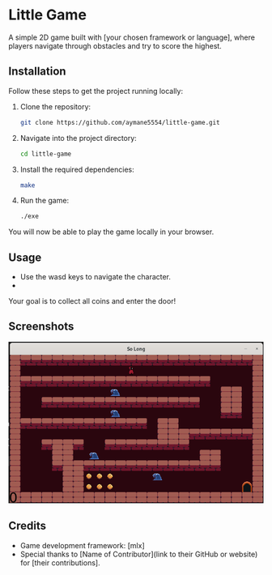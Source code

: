 # Little Game
A simple 2D game built with [your chosen framework or language], where players navigate through obstacles and try to score the highest.
## Installation

Follow these steps to get the project running locally:

1. Clone the repository:
   ```bash
   git clone https://github.com/aymane5554/little-game.git
   ```

2. Navigate into the project directory:
   ```bash
   cd little-game
   ```

3. Install the required dependencies:
   ```bash
   make
   ```

4. Run the game:
   ```bash
   ./exe
   ```

You will now be able to play the game locally in your browser.
## Usage

- Use the wasd keys to navigate the character.
- 
Your goal is to collect all coins and enter the door!
## Screenshots

![Game Screenshot](screenshot.png)
## Credits

- Game development framework: [mlx]
- Special thanks to [Name of Contributor](link to their GitHub or website) for [their contributions].
